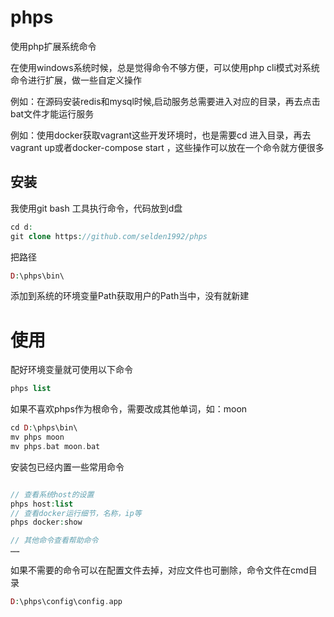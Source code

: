 # phps
使用php扩展系统命令

在使用windows系统时候，总是觉得命令不够方便，可以使用php cli模式对系统命令进行扩展，做一些自定义操作

例如：在源码安装redis和mysql时候,启动服务总需要进入对应的目录，再去点击bat文件才能运行服务

例如：使用docker获取vagrant这些开发环境时，也是需要cd 进入目录，再去vagrant up或者docker-compose start
，这些操作可以放在一个命令就方便很多


## 安装

我使用git bash 工具执行命令，代码放到d盘
````php
cd d:
git clone https://github.com/selden1992/phps
````

把路径
````php
D:\phps\bin\
````
添加到系统的环境变量Path获取用户的Path当中，没有就新建


# 使用 
 
配好环境变量就可使用以下命令
````php
phps list
````
如果不喜欢phps作为根命令，需要改成其他单词，如：moon
````php
cd D:\phps\bin\
mv phps moon
mv phps.bat moon.bat
````
安装包已经内置一些常用命令

````php

// 查看系统host的设置
phps host:list
// 查看docker运行细节，名称，ip等
phps docker:show

// 其他命令查看帮助命令
……
````
如果不需要的命令可以在配置文件去掉，对应文件也可删除，命令文件在cmd目录
````php
D:\phps\config\config.app
````

#### 